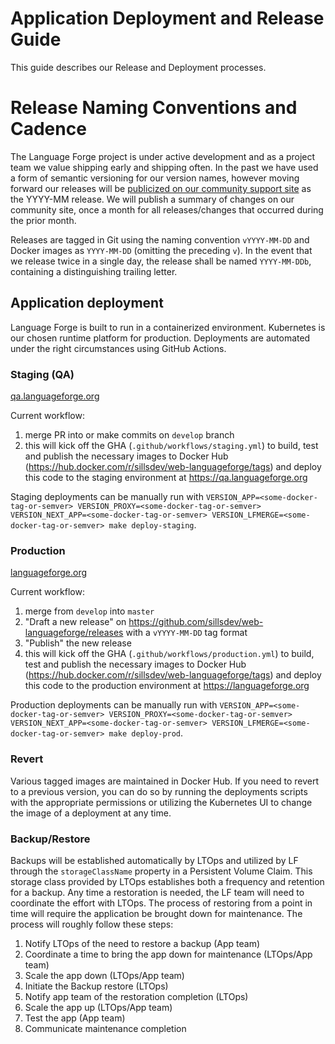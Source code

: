 # Application Deployment and Release Guide #

This guide describes our Release and Deployment processes.

# Release Naming Conventions and Cadence

The Language Forge project is under active development and as a project team we value shipping early and shipping often.  In the past we have used a form of semantic versioning for our version names, however moving forward our releases will be [publicized on our community support site](https://community.software.sil.org/c/language-forge/20) as the YYYY-MM release. We will publish a summary of changes on our community site, once a month for all releases/changes that occurred during the prior month.

Releases are tagged in Git using the naming convention `vYYYY-MM-DD` and Docker images as `YYYY-MM-DD` (omitting the preceding `v`).  In the event that we release twice in a single day, the release shall be named `YYYY-MM-DDb`, containing a distinguishing trailing letter.
## Application deployment ##

Language Forge is built to run in a containerized environment.  Kubernetes is our chosen runtime platform for production.  Deployments are automated under the right circumstances using GitHub Actions.

### Staging (QA) ###

[qa.languageforge.org](https://qa.languageforge.org)

Current workflow:
1. merge PR into or make commits on `develop` branch
1. this will kick off the GHA (`.github/workflows/staging.yml`) to build, test and publish the necessary images to Docker Hub (https://hub.docker.com/r/sillsdev/web-languageforge/tags) and deploy this code to the staging environment at https://qa.languageforge.org

Staging deployments can be manually run with `VERSION_APP=<some-docker-tag-or-semver> VERSION_PROXY=<some-docker-tag-or-semver> VERSION_NEXT_APP=<some-docker-tag-or-semver> VERSION_LFMERGE=<some-docker-tag-or-semver> make deploy-staging`.

### Production ###

[languageforge.org](https://languageforge.org)

Current workflow:
1. merge from `develop` into `master`
1. "Draft a new release" on https://github.com/sillsdev/web-languageforge/releases with a `vYYYY-MM-DD` tag format
1. "Publish" the new release
1. this will kick off the GHA (`.github/workflows/production.yml`) to build, test and publish the necessary images to Docker Hub (https://hub.docker.com/r/sillsdev/web-languageforge/tags) and deploy this code to the production environment at https://languageforge.org

Production deployments can be manually run with `VERSION_APP=<some-docker-tag-or-semver> VERSION_PROXY=<some-docker-tag-or-semver> VERSION_NEXT_APP=<some-docker-tag-or-semver> VERSION_LFMERGE=<some-docker-tag-or-semver> make deploy-prod`.

### Revert ###
Various tagged images are maintained in Docker Hub.  If you need to revert to a previous version, you can do so by running the deployments scripts with the appropriate permissions or utilizing the Kubernetes UI to change the image of a deployment at any time.

### Backup/Restore ###
Backups will be established automatically by LTOps and utilized by LF through the `storageClassName` property in a Persistent Volume Claim.  This storage class provided by LTOps establishes both a frequency and retention for a backup.  Any time a restoration is needed, the LF team will need to coordinate the effort with LTOps.  The process of restoring from a point in time will require the application be brought down for maintenance.  The process will roughly follow these steps:
1. Notify LTOps of the need to restore a backup (App team)
1. Coordinate a time to bring the app down for maintenance (LTOps/App team)
1. Scale the app down (LTOps/App team)
1. Initiate the Backup restore (LTOps)
1. Notify app team of the restoration completion (LTOps)
1. Scale the app up (LTOps/App team)
1. Test the app (App team)
1. Communicate maintenance completion
